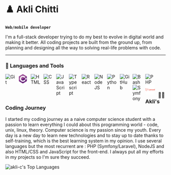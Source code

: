 # ♟️ Akli Chitti

**`Web/mobile developer`**

I'm a full-stack developer trying to do my best to evolve in digital world and making it better. All coding projects are built from the ground up, from planning and designing all the way to solving real-life problems with code.

---

### 🧰 Languages and Tools

<img align="left" alt="Git" width="30px" style="padding-right:10px;" src="https://cdn.jsdelivr.net/gh/devicons/devicon/icons/git/git-original.svg" />
<img align="left" alt="CSharp" width="30px" style="padding-right:10px;" src="https://github.com/devicons/devicon/blob/v2.17.0/icons/csharp/csharp-original.svg" />
<img align="left" alt="HTML" width="30px" style="padding-right:10px;" src="https://cdn.jsdelivr.net/gh/devicons/devicon/icons/html5/html5-plain.svg" />
<img align="left" alt="CSS" width="30px" style="padding-right:10px;" src="https://cdn.jsdelivr.net/gh/devicons/devicon/icons/css3/css3-plain.svg" />
<img align="left" alt="JavaScript" width="30px" style="padding-right:10px;" src="https://cdn.jsdelivr.net/gh/devicons/devicon/icons/javascript/javascript-plain.svg" />
<img align="left" alt="Typescript" width="30px" style="padding-right:10px;" src="https://cdn.jsdelivr.net/gh/devicons/devicon/icons/typescript/typescript-plain.svg" />
<img align="left" alt="React" width="30px" style="padding-right:10px;" src="https://cdn.jsdelivr.net/gh/devicons/devicon/icons/react/react-original.svg" />
<img align="left" alt="NodeJS" width="30px" style="padding-right:10px;" src="https://cdn.jsdelivr.net/gh/devicons/devicon/icons/nodejs/nodejs-original.svg" />
<img align="left" alt="Python" width="30px" style="padding-right:10px;" src="https://cdn.jsdelivr.net/gh/devicons/devicon/icons/python/python-plain.svg" />
<img align="left" alt="GitHub" width="30px" style="padding-right:10px;" src="https://cdn.jsdelivr.net/gh/devicons/devicon/icons/github/github-original.svg" />
<img align="left" alt="Bash" width="30px" style="padding-right:10px;" src="https://cdn.jsdelivr.net/gh/devicons/devicon/icons/bash/bash-original.svg" />
<img align="left" alt="PHP" width="30px" style="padding-right:10px;" src="https://cdn.jsdelivr.net/gh/devicons/devicon/icons/php/php-original.svg" />
<img align="left" alt="Symfony" width="30px" style="padding-right:10px;" src="https://cdn.jsdelivr.net/gh/devicons/devicon/icons/symfony/symfony-original.svg" />
<img align="left" alt="Laravel" width="30px" style="padding-right:10px;" src="https://github.com/devicons/devicon/blob/v2.17.0/icons/laravel/laravel-original-wordmark.svg" />
<br />

#

 <summary><h3>👨‍💻 Akli's Coding Journey</h3></summary>
   I started my coding journey as a naive computer science student with a passion to learn everything I could about this programming world - code, unix, linux, theory. Computer science is my passion since my youth. Every day is a new day to learn new technologies and to stay up to date thanks to self-training, which is the best learning system in my opinion. 
I use several languages but the most recurrent are : PHP (Symfony/Laravel), NodeJS and also HTML/CSS and JavaScript for the front-end. I always put all my efforts in my projects so I'm sure they succeed.

[linkedin]: https://www.linkedin.com/in/aklichitti/
![akli-c's Top Languages](https://github-readme-stats.vercel.app/api/top-langs/?username=akli-c&theme=vue-dark&show_icons=true&hide_border=true&layout=compact)
